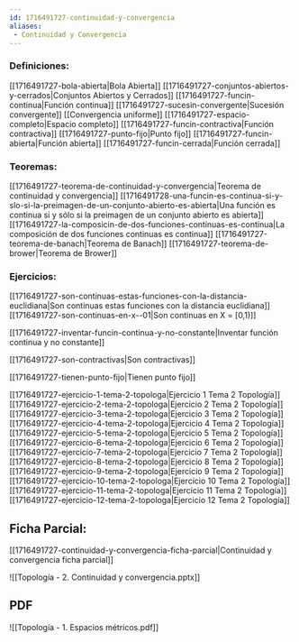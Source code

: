 ```yaml
---
id: 1716491727-continuidad-y-convergencia
aliases:
 - Continuidad y Convergencia
---
```



### Definiciones:

[[1716491727-bola-abierta|Bola Abierta]]
[[1716491727-conjuntos-abiertos-y-cerrados|Conjuntos Abiertos y Cerrados]]
[[1716491727-funcin-continua|Función continua]]
[[1716491727-sucesin-convergente|Sucesión convergente]]
[[Convergencia uniforme]]
[[1716491727-espacio-completo|Espacio completo]]
[[1716491727-funcin-contractiva|Función contractiva]]
[[1716491727-punto-fijo|Punto fijo]]
[[1716491727-funcin-abierta|Función abierta]]
[[1716491727-funcin-cerrada|Función cerrada]]
### Teoremas:

[[1716491727-teorema-de-continuidad-y-convergencia|Teorema de continuidad y convergencia]] 
[[1716491728-una-funcin-es-continua-si-y-slo-si-la-preimagen-de-un-conjunto-abierto-es-abierta|Una función es continua si y sólo si la preimagen de un conjunto abierto es abierta]] 
[[1716491727-la-composicin-de-dos-funciones-continuas-es-continua|La composición de dos funciones continuas es continua]] 
[[1716491727-teorema-de-banach|Teorema de Banach]] 
[[1716491727-teorema-de-brower|Teorema de Brower]]
### Ejercicios:

[[1716491727-son-continuas-estas-funciones-con-la-distancia-euclidiana|Son continuas estas funciones con la distancia euclidiana]] 
[[1716491727-son-continuas-en-x--01|Son continuas en X = [0,1)]]

[[1716491727-inventar-funcin-continua-y-no-constante|Inventar función continua y no constante]]

[[1716491727-son-contractivas|Son contractivas]] 

[[1716491727-tienen-punto-fijo|Tienen punto fijo]] 

[[1716491727-ejercicio-1-tema-2-topologa|Ejercicio 1 Tema 2 Topología]]
[[1716491727-ejercicio-2-tema-2-topologa|Ejercicio 2 Tema 2 Topología]]
[[1716491727-ejercicio-3-tema-2-topologa|Ejercicio 3 Tema 2 Topología]]
[[1716491727-ejercicio-4-tema-2-topologa|Ejercicio 4 Tema 2 Topología]] 
[[1716491727-ejercicio-5-tema-2-topologa|Ejercicio 5 Tema 2 Topología]] 
[[1716491727-ejercicio-6-tema-2-topologa|Ejercicio 6 Tema 2 Topología]] 
[[1716491727-ejercicio-7-tema-2-topologa|Ejercicio 7 Tema 2 Topología]]
[[1716491727-ejercicio-8-tema-2-topologa|Ejercicio 8 Tema 2 Topología]]
[[1716491727-ejercicio-9-tema-2-topologa|Ejercicio 9 Tema 2 Topología]]
[[1716491727-ejercicio-10-tema-2-topologa|Ejercicio 10 Tema 2 Topología]]
[[1716491727-ejercicio-11-tema-2-topologa|Ejercicio 11 Tema 2 Topología]]
[[1716491727-ejercicio-12-tema-2-topologa|Ejercicio 12 Tema 2 Topología]]

## Ficha Parcial:

[[1716491727-continuidad-y-convergencia-ficha-parcial|Continuidad y convergencia ficha parcial]]


![[Topología - 2. Continuidad y convergencia.pptx]]

## PDF

![[Topología - 1. Espacios métricos.pdf]]